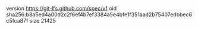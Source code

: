 version https://git-lfs.github.com/spec/v1
oid sha256:b8a5ed4a00d2c2f6ef4b7ef3384a5e4bfe1f351aad2b75407edbbec6c5fca87f
size 21425
